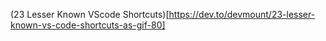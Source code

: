 (23 Lesser Known VScode Shortcuts)[https://dev.to/devmount/23-lesser-known-vs-code-shortcuts-as-gif-80]
